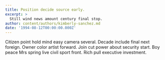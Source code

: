 ```yaml
---
title: Position decide source early.
excerpt: >
  Still wind news amount century final stop.
author: content/authors/kimberly-sanchez.md
date: '1994-08-12T00:00:00.000Z'
---
```

Citizen point hold mind easy camera several. Decade include final next foreign. Owner color artist forward. Join cut power about security start. Boy peace Mrs spring live civil sport front. Rich pull executive investment.